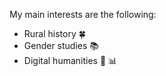 My main interests are the following:

* Rural history :four_leaf_clover:
* Gender studies :books:
* Digital humanities :scroll: :bar_chart:
